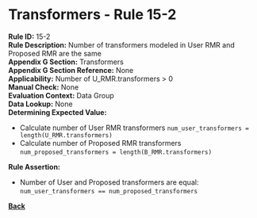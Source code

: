 # Transformers - Rule 15-2
**Rule ID:** 15-2  
**Rule Description:** Number of transformers modeled in User RMR and Proposed RMR are the same  
**Appendix G Section:** Transformers   
**Appendix G Section Reference:** None  
**Applicability:** Number of U_RMR.transformers > 0  
**Manual Check:** None  
**Evaluation Context:**  Data Group  
**Data Lookup:** None  
**Determining Expected Value:**
- Calculate number of User RMR transformers `num_user_transformers = length(U_RMR.transformers)`
- Calculate number of Proposed RMR transformers `num_proposed_transformers = length(B_RMR.transformers)`

**Rule Assertion:**  
- Number of User and Proposed transformers are equal: `num_user_transformers == num_proposed_transformers`

**[Back](_toc.md)**